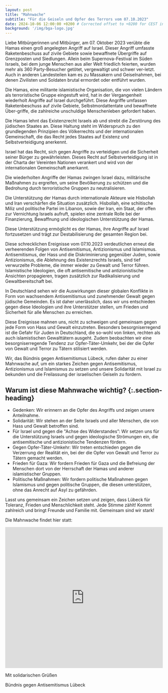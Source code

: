 ```yaml
---
layout: post
title: "Mahnwache"
subtitle: "Für die Geiseln und Opfer des Terrors vom 07.10.2023"
date: 2024-10-06 12:00:00 +0200 # Corrected offset to +0200 for CEST in October
background: '/img/bga-logo.jpg'
---
```


Liebe Mitbürgerinnen und Mitbürger,
am 07. Oktober 2023 verübte die Hamas einen groß angelegten Angriff auf Israel.
Dieser Angriff umfasste Raketenbeschuss auf zivile Gebiete sowie bewaffnete Übergriffe auf Grenzposten und Siedlungen.
Allein beim Supernova-Festival im Süden Israels, bei dem junge Menschen aus aller Welt friedlich feierten, wurden mehr als 360 Party-Besucher getötet, vergewaltigt und schwer ver-letzt.
Auch in anderen Landesteilen kam es zu Massakern und Geiselnahmen, bei denen Zivilisten und Soldaten brutal ermordet oder entführt wurden.

Die Hamas, eine militante islamistische Organisation, die von vielen Ländern als terroristische Gruppe eingestuft wird, hat in der Vergangenheit wiederholt Angriffe auf Israel durchgeführt.
Diese Angriffe umfassen Raketenbeschuss auf zivile Gebiete, Selbstmordattentate und bewaffnete Über-griffe, die zahlreiche unschuldige Menschenleben gefordert haben.

Die Hamas lehnt das Existenzrecht Israels ab und strebt die Zerstörung des jüdischen Staates an.
Diese Haltung steht im Widerspruch zu den grundlegenden Prinzipien des Völkerrechts und der internationalen Gemeinschaft, die das Recht jedes Staates auf Existenz und Selbstverteidigung anerkennt.

Israel hat das Recht, sich gegen Angriffe zu verteidigen und die Sicherheit seiner Bürger zu gewährleisten. Dieses Recht auf Selbstverteidigung ist in der Charta der Vereinten Nationen verankert und wird von der internationalen Gemeinschaft anerkannt.

Die wiederholten Angriffe der Hamas zwingen Israel dazu, militärische Maßnahmen zu ergreifen, um seine Bevölkerung zu schützen und die Bedrohung durch terroristische Gruppen zu neutralisieren.

Die Unterstützung der Hamas durch internationale Akteure wie Hisbollah und Iran verschärfen die Situation zusätzlich. Hisbollah, eine schiitische Miliz und politische Partei im Libanon, sowie der Iran, ein Staat, der offen zur Vernichtung Israels aufruft, spielen eine zentrale Rolle bei der Finanzierung, Bewaffnung und ideologischen Unterstützung der Hamas.

Diese Unterstützung ermöglicht es der Hamas, ihre Angriffe auf Israel fortzusetzen und trägt zur Destabilisierung der gesamten Region bei.

Diese schrecklichen Ereignisse vom 07.10.2023 verdeutlichen erneut die verheerenden Folgen von Antisemitismus, Antizionismus und Islamismus.
Antisemitismus, der Hass und die Diskriminierung gegenüber Juden, sowie Antizionismus, die Ablehnung des Existenzrechts Israels, sind tief verwurzelte Probleme, die immer wieder zu Gewalt und Terror führen. Islamistische Ideologien, die oft antisemitische und antizionistische Ansichten propagieren, tragen zusätzlich zur Radikalisierung und Gewaltbereitschaft bei.

In Deutschland sehen wir die Auswirkungen dieser globalen Konflikte in Form von wachsendem Antisemitismus und zunehmender Gewalt gegen jüdische Gemeinden. Es ist daher unerlässlich, dass wir uns entschieden gegen diese Ideologien und ihre Unterstützer stellen, um Frieden und Sicherheit für alle Menschen zu erreichen.

Diese Ereignisse mahnen uns, nicht zu schweigen und gemeinsam gegen jede Form von Hass und Gewalt einzutreten. Besonders besorgniserregend ist die Gefahr für Juden in Deutschland, die so-wohl von linken, rechten als auch islamistischen Gewalttätern ausgeht. Zudem beobachten wir eine besorgniserregende Tendenz zur Opfer-Täter-Umkehr, bei der die Opfer von Gewalt und Terror zu Tätern stilisiert werden.

Wir, das Bündnis gegen Antisemitismus Lübeck, rufen daher zu einer Mahnwache auf, um ein starkes Zeichen gegen Antisemitismus, Antizionismus und Islamismus zu setzen und unsere Solidarität mit Israel zu bekunden und die Freilassung der israelischen Geiseln zu fordern.

## Warum ist diese Mahnwache wichtig? {:.section-heading}

* Gedenken: Wir erinnern an die Opfer des Angriffs und zeigen unsere Anteilnahme.
* Solidarität: Wir stehen an der Seite Israels und aller Menschen, die von Hass und Gewalt betroffen sind.
* Für Israel und gegen die "Achse des Widerstandes”: Wir setzen uns für die Unterstützung Israels und gegen ideologische Strömungen ein, die antisemitische und antizionistische Tendenzen fördern.
* Gegen Opfer-Täter-Umkehr: Wir treten entschieden gegen die Verzerrung der Realität ein, bei der die Opfer von Gewalt und Terror zu Tätern gemacht werden.
* Frieden für Gaza: Wir fordern Frieden für Gaza und die Befreiung der Menschen dort von der Herrschaft der Hamas und anderer islamistischer Gruppen.
* Politische Maßnahmen: Wir fordern politische Maßnahmen gegen Islamismus und gegen politische Gruppen, die diesen unterstützen, ohne das Anrecht auf Asyl zu gefährden.

Lasst uns gemeinsam ein Zeichen setzen und zeigen, dass Lübeck für Toleranz, Frieden und Menschlichkeit steht. Jede Stimme zählt!
Kommt zahlreich und bringt Freunde und Familie mit. Gemeinsam sind wir stark!

Die Mahnwache findet hier statt:

<iframe src="https://www.google.com/maps/embed?pb=!1m18!1m12!1m3!1d2352.6113042671927!2d10.684345977074136!3d53.86755943559694!2m3!1f0!2f0!3f0!3m2!1i1024!2i768!4f13.1!3m3!1m2!1s0x47b20959cbcffced%3A0xa522541b006dd312!2sSchrangen%2C%2023552%20L%C3%BCbeck!5e0!3m2!1sen!2sde!4v1743347291959!5m2!1sen!2sde"
        width="100%" height="450"
        style="border:0;"
        allowfullscreen=""
        loading="lazy"
        referrerpolicy="no-referrer-when-downgrade">
</iframe>

Mit solidarischen Grüßen

Bündnis gegen Antisemitismus Lübeck
